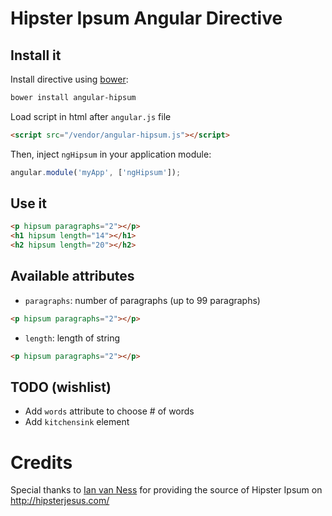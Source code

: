 # Hipster Ipsum Angular Directive

## Install it

Install directive using [bower](http://bower.io):
```bash
bower install angular-hipsum
```

Load script in html after `angular.js` file
```html
<script src="/vendor/angular-hipsum.js"></script>
```

Then, inject `ngHipsum` in your application module:
```javascript
angular.module('myApp', ['ngHipsum']);
```

## Use it
```html
<p hipsum paragraphs="2"></p>
<h1 hipsum length="14"></h1>
<h2 hipsum length="20"></h2>
```

## Available attributes
- `paragraphs`: number of paragraphs (up to 99 paragraphs)
```html
<p hipsum paragraphs="2"></p>
```
- `length`: length of string
```html
<p hipsum paragraphs="2"></p>
```

## TODO (wishlist)
- Add `words` attribute to choose # of words
- Add `kitchensink` element

# Credits
Special thanks to [Ian van Ness](http://ianvanness.com/) for providing the source of Hipster Ipsum on http://hipsterjesus.com/
